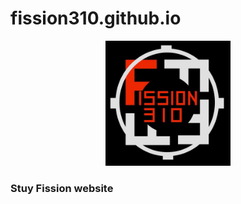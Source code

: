 # fission310.github.io
<center>
  <img alt="Fission 310" src="./static/screens/fission_blog.gif" width="200px" height="200px">
</center>

### Stuy Fission website
